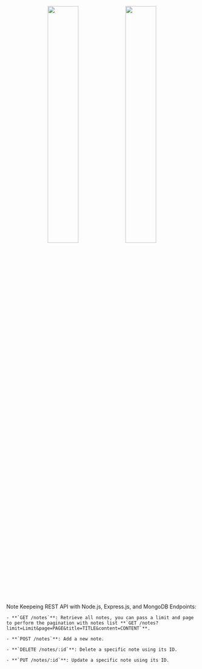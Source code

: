 <p align="center">
    <img src="https://user-images.githubusercontent.com/62269745/174906065-7bb63e14-879a-4740-849c-0821697aeec2.png#gh-light-mode-only" width="40%">
    <img src="https://user-images.githubusercontent.com/62269745/174906068-aad23112-20fe-4ec8-877f-3ee1d9ec0a69.png#gh-dark-mode-only" width="40%">
</p>

Note Keepeing REST API with Node.js, Express.js, and MongoDB
Endpoints:

    - **`GET /notes`**: Retrieve all notes, you can pass a limit and page to perform the pagination with notes list **`GET /notes?limit=Limit&page=PAGE&title=TITLE&content=CONTENT`**.
    
    - **`POST /notes`**: Add a new note.
    
    - **`DELETE /notes/:id`**: Delete a specific note using its ID.
    
    - **`PUT /notes/:id`**: Update a specific note using its ID.
    
